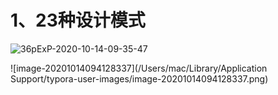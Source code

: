 # 1、23种设计模式

![36pExP-2020-10-14-09-35-47](https://cyymacbookpro.oss-cn-shanghai.aliyuncs.com/Macbookpro/36pExP-2020-10-14-09-35-47)

![image-20201014094128337](/Users/mac/Library/Application Support/typora-user-images/image-20201014094128337.png)

